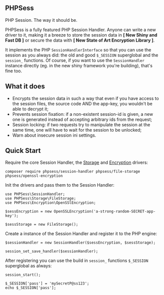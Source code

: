 ## PHPSess
PHP Session. The way it should be.

PHPSess is a fully featured PHP Session Handler. Anyone can write a new driver to it, making it
a breeze to store the session data in __[ New Shiny and Fast DB ]__ or secure
the data with __[ New State of Art Encryption Library ]__.

It implements the PHP `SessionHandlerInterface` so that you can use the session as you always did:
the old and good `$_SESSION` superglobal and the `session_` functions. Of course, if you want to
use the `SessionHandler` instance directly (eg. in the new shiny framework you're building),
that's fine too.

## What it does
- Encrypts the session data in such a way that even if you have access to the session files,
the source code AND the app-key, you wouldn't be able to decrypt it;
- Prevents session fixation: if a non-existent session-id is given, a new one is generated
instead of accepting arbitrary ids from the request;
- Session locking: if two requests try to manipulate the session at the same time,
one will have to wait for the session to be unlocked;
- Warn about insecure session ini settings.

## Quick Start
Require the core Session Handler, the [Storage](https://github.com/phpsess/session-handler/wiki/Storage-Drivers)
and [Encryption](https://github.com/phpsess/session-handler/wiki/Encryption-Drivers) drivers:

```
composer require phpsess/session-handler phpsess/file-storage phpsess/openssl-encryption
```

Init the drivers and pass them to the Session Handler:

```
use PHPSess\SessionHandler;
use PHPSess\Storage\FileStorage;
use PHPSess\Encryption\OpenSSlEncryption;

$sessEncryption = new OpenSSLEncryption('a-strong-random-SECRET-app-key');

$sessStorage = new FileStorage();
```

Create a instance of the Session Handler and register it to the PHP engine:
```
$sessionHandler = new SessionHandler($sessEncryption, $sessStorage);

session_set_save_handler($sessionHandler);
```

After registering you can use the build in `session_` functions `$_SESSION` superglobal as always:

```
session_start();

$_SESSION['pass'] = 'mySecretP@ss123';
echo $_SESSION['pass'];
```